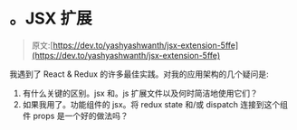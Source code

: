 # 。JSX 扩展

> 原文:[https://dev.to/yashyashwanth/jsx-extension-5ffe](https://dev.to/yashyashwanth/jsx-extension-5ffe)

我遇到了 React & Redux 的许多最佳实践。对我的应用架构的几个疑问是:

1.  有什么关键的区别。jsx 和。js 扩展文件以及何时简洁地使用它们？
2.  如果我用了。功能组件的 jsx。将 redux state 和/或 dispatch 连接到这个组件 props 是一个好的做法吗？